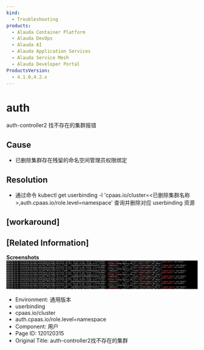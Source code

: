 ```yaml
---
kind:
  - Troubleshooting
products:
  - Alauda Container Platform
  - Alauda DevOps
  - Alauda AI
  - Alauda Application Services
  - Alauda Service Mesh
  - Alauda Developer Portal
ProductsVersion:
  - 4.1.0,4.2.x
---
```

<!-- A type of document that involves encountering a fault, diagnosing it, performing root cause analysis, and providing solutions. -->

# auth

auth-controller2 找不存在的集群报错

## Cause
- 已删除集群存在残留的命名空间管理员权限绑定

## Resolution
- 通过命令 kubectl get userbinding -l 'cpaas.io/cluster=<已删除集群名称>,auth.cpaas.io/role.level=namespace' 查询并删除对应 userbinding 资源

## [workaround]

## [Related Information]
**Screenshots**
![](assets/auth-controller2zhao-bu-cun-zai-de-ji-qun/image2022-8-4_18-17-9.png)
- Environment: 通用版本
- userbinding
- cpaas.io/cluster
- auth.cpaas.io/role.level=namespace
- Component: 用户
- Page ID: 120120315
- Original Title: auth-controller2找不存在的集群
